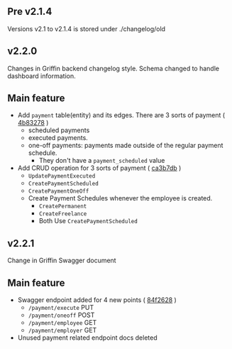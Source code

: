 ## Pre v2.1.4

Versions v2.1 to v2.1.4 is stored under ./changelog/old

## v2.2.0

Changes in Griffin backend changelog style. 
Schema changed to handle dashboard information. 

## Main feature
- Add `payment` table(entity) and its edges. There are 3 sorts of payment ( [4b83278]() )
  - scheduled payments
  - executed payments.
  - one-off payments: payments made outside of the regular payment schedule.
    - They don't have a `payment_scheduled` value
- Add CRUD operation for 3 sorts of payment ( [ca3b7db]() )
  - `UpdatePaymentExecuted`
  - `CreatePaymentScheduled`
  - `CreatePaymentOneOff`
  - Create Payment Schedules whenever the employee is created.
    - `CreatePermanent` 
    - `CreateFreelance`
    - Both Use `CreatePaymentScheduled`
  
## v2.2.1

Change in Griffin Swagger document

## Main feature
- Swagger endpoint added for 4 new points ( [84f2628]() )
  - `/payment/execute` PUT
  - `/payment/oneoff` POST
  - `/payment/employee` GET
  - `/payment/employer` GET
- Unused payment related endpoint docs deleted